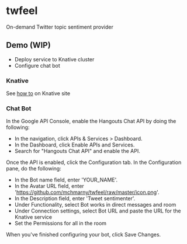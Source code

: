 # twfeel

On-demand Twitter topic sentiment provider

## Demo (WIP)

* Deploy service to Knative cluster
* Configure chat bot

### Knative

See [how to](https://github.com/knative/docs/blob/master/install/README.md) on Knative site


### Chat Bot

In the Google API Console, enable the Hangouts Chat API by doing the following:

* In the navigation, click APIs & Services > Dashboard.
* In the Dashboard, click Enable APIs and Services.
* Search for "Hangouts Chat API" and enable the API.

Once the API is enabled, click the Configuration tab. In the Configuration pane, do the following:

* In the Bot name field, enter 'YOUR_NAME'.
* In the Avatar URL field, enter 'https://github.com/mchmarny/twfeel/raw/master/icon.png'.
* In the Description field, enter 'Tweet sentimenter'.
* Under Functionality, select Bot works in direct messages and room
* Under Connection settings, select Bot URL and paste the URL for the Knative service
* Set the Permissions for all in the room

When you've finished configuring your bot, click Save Changes.


